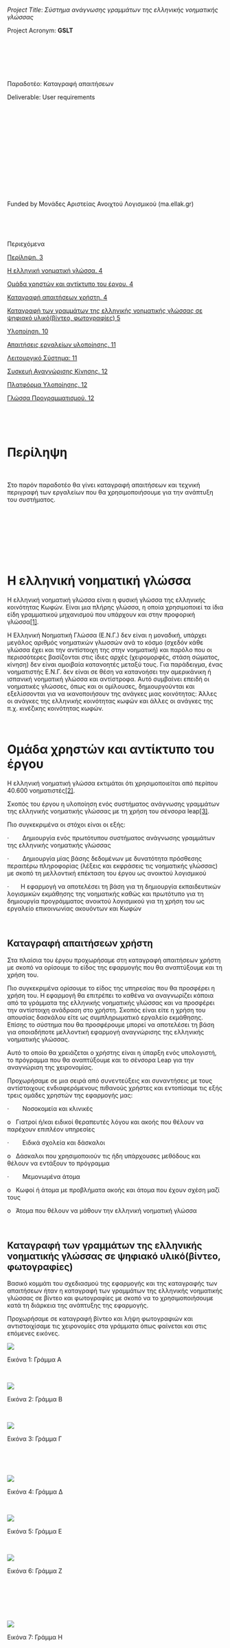  

 

*Project Title*: *Σύστημα ανάγνωσης γραμμάτων της ελληνικής νοηματικής γλώσσας*

Project Acronym: **GSLT**

 

 

 

Παραδοτέο: Καταγραφή απαιτήσεων

Deliverable: User requirements

 

 

 

 

 

 

 

Funded by Μονάδες Αριστείας Ανοιχτού Λογισμικού (ma.ellak.gr)

 

 

Περιεχόμενα

[Περίληψη. 3](<#_Toc430966484>)

[Η ελληνική νοηματική γλώσσα. 4](<#_Toc430966485>)

[Ομάδα χρηστών και αντίκτυπο του έργου. 4](<#_Toc430966486>)

[Καταγραφή απαιτήσεων χρήστη. 4](<#_Toc430966487>)

[Καταγραφή των γραμμάτων της ελληνικής νοηματικής γλώσσας σε ψηφιακό
υλικό(βίντεο, φωτογραφίες) 5](<#_Toc430966488>)

[Υλοποίηση. 10](<#_Toc430966489>)

[Απαιτήσεις εργαλείων υλοποίησης. 11](<#_Toc430966490>)

[Λειτουργικό Σύστημα: 11](<#_Toc430966491>)

[Συσκευή Αναγνώρισης Κίνησης. 12](<#_Toc430966492>)

[Πλατφόρμα Υλοποίησης. 12](<#_Toc430966493>)

[Γλώσσα Προγραμματισμού. 12](<#_Toc430966494>)

 

  


 

Περίληψη
========

 

Στο παρόν παραδοτέο θα γίνει καταγραφή απαιτήσεων και τεχνική περιγραφή των
εργαλείων που θα χρησιμοποιήσουμε για την ανάπτυξη του συστήματος.

 

 

 

  


 

Η ελληνική νοηματική γλώσσα
===========================

Η ελληνική νοηματική γλώσσα είναι η φυσική γλώσσα της ελληνικής κοινότητας
Κωφών. Είναι μια πλήρης γλώσσα, η οποία χρησιμοποιεί τα ίδια είδη γραμματικού
μηχανισμού που υπάρχουν και στην προφορική γλώσσα[[1]](<#_ftn1>).

Η Ελληνική Νοηματική Γλώσσα (Ε.Ν.Γ.) δεν είναι η μοναδική, υπάρχει μεγάλος
αριθμός νοηματικών γλωσσών ανά το κόσμο (σχεδόν κάθε γλώσσα έχει και την
αντίστοιχη της στην νοηματική) και παρόλο που οι περισσότερες βασίζονται στις
ίδιες αρχές (χειρομορφές, στάση σώματος, κίνηση) δεν είναι αμοιβαία κατανοητές
μεταξύ τους. Για παράδειγμα, ένας νοηματιστής Ε.Ν.Γ. δεν είναι σε θέση να
κατανοήσει την αμερικάνικη ή ισπανική νοηματική γλώσσα και αντίστροφα. Αυτό
συμβαίνει επειδή οι νοηματικές γλώσσες, όπως και οι ομίλουσες, δημιουργούνται
και εξελίσσονται για να ικανοποιήσουν της ανάγκες μιας κοινότητας: Άλλες οι
ανάγκες της ελληνικής κοινότητας κωφών και άλλες οι ανάγκες της π.χ. κινέζικης
κοινότητας κωφών.

 

Ομάδα χρηστών και αντίκτυπο του έργου
=====================================

Η ελληνική νοηματική γλώσσα εκτιμάται ότι χρησιμοποιείται από περίπου 40.600
νοηματιστές[[2]](<#_ftn2>).

Σκοπός του έργου η υλοποίηση ενός συστήματος ανάγνωσης γραμμάτων της ελληνικής
νοηματικής γλώσσας με τη χρήση του σένσορα leap[[3]](<#_ftn3>). 

Πιο συγκεκριμένα οι στόχοι είναι οι εξής:

·        Δημιουργία ενός πρωτότυπου συστήματος ανάγνωσης γραμμάτων της ελληνικής
νοηματικής γλώσσας

·        Δημιουργία μίας βάσης δεδομένων με δυνατότητα πρόσθεσης περαιτέρω
πληροφορίας (λέξεις και εκφράσεις τις νοηματικής γλώσσας) με σκοπό τη μελλοντική
επέκταση του έργου ως ανοικτού λογισμικού

·       Η εφαρμογή να αποτελέσει τη βάση για τη δημιουργία εκπαιδευτικών
λογισμικών εκμάθησης της νοηματικής καθώς και πρωτότυπο για τη δημιουργία
προγράμματος ανοικτού λογισμικού για τη χρήση του ως εργαλείο επικοινωνίας
ακουόντων και Κωφών

 

Καταγραφή απαιτήσεων χρήστη
---------------------------

Στα πλαίσια του έργου προχωρήσαμε στη καταγραφή απαιτήσεων χρήστη με σκοπό να
ορίσουμε το είδος της εφαρμογής που θα αναπτύξουμε και τη χρήση του.

Πιο συγκεκριμένα ορίσουμε το είδος της υπηρεσίας που θα προσφέρει η χρήση του. Η
εφαρμογή θα επιτρέπει το καθένα να αναγνωρίζει κάποια από τα γράμματα της
ελληνικής νοηματικής γλώσσας και να προσφέρει την αντίστοιχη ανάδραση στο
χρήστη. Σκοπός είναι είτε η χρήση του απουσίας δασκάλου είτε ως συμπληρωματικό
εργαλείο εκμάθησης. Επίσης το σύστημα που θα προσφέρουμε μπορεί να αποτελέσει τη
βάση για οποιαδήποτε μελλοντική εφαρμογή αναγνώρισης της ελληνικής νοηματικής
γλώσσας.

Αυτό το οποίο θα χρειάζεται ο χρήστης είναι η ύπαρξη ενός υπολογιστή, το
πρόγραμμα που θα αναπτύξουμε και το σένσορα Leap για την αναγνώριση της
χειρονομίας.

Προχωρήσαμε σε μια σειρά από συνεντεύξεις και συναντήσεις με τους αντίστοιχους
ενδιαφερόμενους πιθανούς χρήστες και εντοπίσαμε τις εξής τρεις ομάδες χρηστών
της εφαρμογής μας:

·        Νοσοκομεία και κλινικές

o   Γιατροί ή/και ειδικοί θεραπευτές λόγου και ακοής που θέλουν να παρέχουν
επιπλέον υπηρεσίες

·        Ειδικά σχολεία και δάσκαλοι

o   Δάσκαλοι που χρησιμοποιούν τις ήδη υπάρχουσες μεθόδους και θέλουν να
εντάξουν το πρόγραμμα

·        Μεμονωμένα άτομα

o   Κωφοί ή άτομα με προβλήματα ακοής και άτομα που έχουν σχέση μαζί τους

o   Άτομα που θέλουν να μάθουν την ελληνική νοηματική γλώσσα

 

Καταγραφή των γραμμάτων της ελληνικής νοηματικής γλώσσας σε ψηφιακό υλικό(βίντεο, φωτογραφίες)
----------------------------------------------------------------------------------------------

Βασικό κομμάτι του σχεδιασμού της εφαρμογής και της καταγραφής των απαιτήσεων
ήταν η καταγραφή των γραμμάτων της ελληνικής νοηματικής γλώσσας σε βίντεο και
φωτογραφίες με σκοπό να το χρησιμοποιήσουμε κατά τη διάρκεια της ανάπτυξης της
εφαρμογής.

Προχωρήσαμε σε καταγραφή βίντεο και λήψη φωτογραφιών και αντιστοιχίσαμε τις
χειρονομίες στα γράμματα όπως φαίνεται και στις επόμενες εικόνες.

![](<https://cloud.githubusercontent.com/assets/11737099/10757117/7a5296aa-7cb1-11e5-9a9d-5df8f54175cb.png>)

Εικόνα 1: Γράμμα Α

 

![](<https://cloud.githubusercontent.com/assets/11737099/10757120/7a5473bc-7cb1-11e5-90e0-87c54b3fd211.png>)

Εικόνα 2: Γράμμα Β

 

![](<https://cloud.githubusercontent.com/assets/11737099/10757121/7a556632-7cb1-11e5-8b62-ba5f205c02f3.png>)

Εικόνα 3: Γράμμα Γ

 

 

![](<https://cloud.githubusercontent.com/assets/11737099/10757122/7a578566-7cb1-11e5-84ba-7d490704b0e3.png>)

Εικόνα 4: Γράμμα Δ

 

![](<https://cloud.githubusercontent.com/assets/11737099/10757118/7a53118e-7cb1-11e5-862f-f5565851e0ad.png>)

Εικόνα 5: Γράμμα Ε

 

![](<https://cloud.githubusercontent.com/assets/11737099/10757119/7a538cd6-7cb1-11e5-88b4-188d59b3eec1.png>)

Εικόνα 6: Γράμμα Ζ

 

 

 

![](<https://cloud.githubusercontent.com/assets/11737099/10757124/7a6fecaa-7cb1-11e5-956b-2591664a19a6.png>)

Εικόνα 7: Γράμμα Η

 

 

![](<https://cloud.githubusercontent.com/assets/11737099/10757123/7a6f9994-7cb1-11e5-82cb-6ca72235bd3c.png>)

Εικόνα 8: Γράμμα Θ

 

![](<https://cloud.githubusercontent.com/assets/11737099/10757126/7a7198b6-7cb1-11e5-83ba-c8a9f4266a18.png>)

Εικόνα 9: Γράμμα Ι

 

![](<https://cloud.githubusercontent.com/assets/11737099/10757125/7a6ff6f0-7cb1-11e5-9be9-35f13a246e34.png>)

Εικόνα 10: Γράμμα Κ

Αντίστοιχες φωτογραφίες πήραμε και για τα υπόλοιπα γράμματα.

Το βίντεο ανέβηκε στο github του έργου και μπορείτε να το βρείτε εδώ
(<https://github.com/ellak-monades-aristeias/GSLT/blob/master/deliverables/GSL%20alphabet.mp4>
).

 

Υλοποίηση
=========

Η Ελληνική Νοηματική Γλώσσα[[4]](<#_ftn4>) είναι οπτικο-κινησιακή γλώσσα, δηλαδή
βασίζεται στην κίνηση των χεριών, στην στάση ή την κίνηση του σώματος καθώς και
στις εκφράσεις του προσώπου για να αποδώσει ένα νόημα. Διαθέτει λεκτικές και
συντακτικές δομές για να εκφράσει οποιοδήποτε αφηρημένη έννοια.

Βασικό συστατικό της Ελληνικής Νοηματικής Γλώσσας είναι οι χειρομορφές. Η
χειρομορφή είναι το σχήμα που παίρνει η παλάμη καθώς και η διάταξη των δαχτύλων
τα οποία σε συνδυασμό με:

\-Τον προσανατολισμό της παλάμης

\-Την κίνηση του χεριού

\-Την θέση της χειρομορφής (πάνω στο σώμα η στον χώρο) μπορεί να αποδώσει κάθε
νόημα

\-Την έκφραση του προσώπου

\-Την στάση και κίνηση του σώματος

 

Η εφαρμογή που θα υλοποιήσουμε  θα χρησιμοποιήσει το σένσορα leap motion και θα
παρέχει διερμηνεία σε έναν αριθμό από γράμματα της ελληνικής νοηματικής γλώσσας
και θα αποτυπώνει την πληροφορία στην οθόνη του υπολογιστή.

Ένα σενάριο χρήσης είναι το εξής:

1.       Ο χρήστης ανοίγει την εφαρμογή διερμηνείας

2.      Ο χρήστης εκτελεί μία χειρονομία που αντιστοιχεί σε ένα γράμμα

3.      Το αίτημα μεταφέρεται στον διερμηνευτή του προγράμματος

4.     Το σύστημα επιστρέφει το αποτέλεσμα στην οθόνη του υπολογιστή

Η αρχιτεκτονική θα αποτελείται από εργαλεία ΕΛ/ΛΑΚ και ο αρχικός σχεδιασμός
είναι ο εξής:

·        Sensor collector module: σύστημα συλλογής της πληροφορίας από τις
χειρονομίες του χρήστη

·        Storage module: σύστημα αποθήκευσης πρότυπων χειρονομιών

·        Interpretation module: σύστημα διερμηνείας και αντιστοίχισης των
χειρονομιών σε γράμματα

 

 

Απαιτήσεις εργαλείων υλοποίησης 
--------------------------------

Στα πλαίσια του έργου αποφασίσαμε να χρησιμοποιήσουμε τα παρακάτω εργαλεία /
πλατφόρμες υλοποίησης:

 

Λειτουργικό Σύστημα:** ** *Windows 7/8 x64*. 

Γενικά, το σύστημα αναγνώρισης νοηματικής γραφής θα ελεγχθεί ότι δουλεύει
αποτελεσματικά τόσο σε Windows 7 x64 όσο και σε Windows 8 x64.

 

Συσκευή Αναγνώρισης Κίνησης**:**  *Leap Motion*.

Ως συσκευή αναγνώρισης των κινήσεων του χεριού θα χρησιμοποιήσουμε το Leap
Motion (<https://www.leapmotion.com/>). To LeapMotion είναι μια μικροσκοπική
συσκευή (80mm x 12.7mm) σε μέγεθος αναπτήρα, η οποία συνδέεται με USB στον
υπολογιστή. Η συσκευή ενσωματώνει μια υψηλής ανάλυσης κάμερα, η οποία
αναγνωρίζει τις διαφορετικές κινήσεις των χεριών του χρήστη (gestures) και
ενημερώνει το πρόγραμμα-πελάτη (driver) που "τρέχει" στον υπολογιστή με χρήση
events. Ο προγραμματιστής καλείται να διαχειριστεί αυτά τα events ανάλογα με τις
ανάγκες της εκάστοτε εφαρμογής. Το μεγάλο πλεονέκτημα του LeapMotion είναι ότι
υποστηρίζει μια πληθώρα γλωσσών προγραμματισμού (C++, C\#, Java, Python, Unity,
JavaScript, Objective-C, Unreal) καθώς και διαφορετικά λειτουργικά συστήματα
(Linux, Windows, Mac). Επομένως, η επιλογή των εργαλείων υλοποίησης δεν είναι
περιοριστική και επαφίεται στον κάθε προγραμματιστή. Επιπλέον, παρέχονται
drivers για διάφορα IDE (π.χ. Microsoft Visual Studio), κάνοντας ακόμη πιο
εύκολη την ανάπτυξη εφαρμογών βασισμένες σε αυτό.

 

Πλατφόρμα Υλοποίησης**: ** *Microsoft Visual Studio 2012.*

Ως πλατφόρμα υλοποίησης επιλέξαμε το Microsoft Visual Studio 2012. Η επιλογή μας
έγινε με βάση την ευκολία χρήσης και το σύνολο των παρεχόμενων εργαλείων. Το
Visual Studio 2012 είναι ένα ολοκληρωμένο περιβάλλον προγραμματισμού και
υποστηρίζεται απευθείας από το LeapMotion. Επιπλέον, υποστηρίζει μια πληθώρα
γλωσσών προγραμματισμού, οπότε η επιλογή της γλώσσας προγραμματισμού επαφίεται
μόνο στον προγραμματιστή. Τέλος, τα εργαλεία αποσφαλμάτωσης (debugging) που
παρέχει είναι αρκετά εύχρηστα και θα μας βοηθήσουν ώστε να ελέγξουμε τη σωστή
λειτουργία της εφαρμογής.

 

Γλώσσα Προγραμματισμού**: ** *C\#*

Ως γλώσσα προγραμματισμού επιλέξαμε τη C\#, λόγω της απλότητάς της καθώς και της
απευθείας υποστήριξή της από το Visual Studio 2012.

 

 
